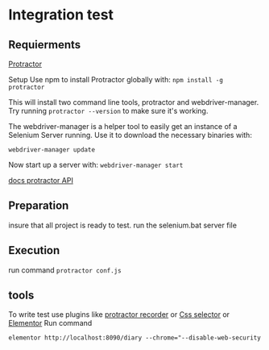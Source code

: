 # Integration test

## Requierments
[Protractor](http://www.protractortest.org/#/)

Setup
Use npm to install Protractor globally with:
```npm install -g protractor```


This will install two command line tools, protractor and webdriver-manager. Try running ```protractor --version``` to make sure it's working.

The webdriver-manager is a helper tool to easily get an instance of a Selenium Server running. Use it to download the necessary binaries with:

```webdriver-manager update```

Now start up a server with:
```webdriver-manager start```

[docs protractor API](https://gist.github.com/javierarques/0c4c817d6c77b0877fda)

## Preparation

insure that all project is ready to test.
run the selenium.bat server file

## Execution
run command
```protractor conf.js```


## tools
To write test use plugins like [protractor recorder](https://github.com/hanthomas/protractor-recorder)
or [Css selector](https://chrome.google.com/webstore/detail/css-selector-helper-for-c/gddgceinofapfodcekopkjjelkbjodin/related)
or [Elementor](https://github.com/andresdominguez/elementor)
Run command
```
elementor http://localhost:8090/diary --chrome="--disable-web-security
```
